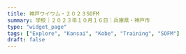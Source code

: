 ```yaml
---
title: 神戸ワイワム・２０２３SOFM
summary: 学校｜２０２３年１０月１６日｜兵庫県・神戸市
type: "widget_page"
tags: ["Explore", "Kansai", "Kobe", "Training", "SOFM"]
draft: false
---
```

